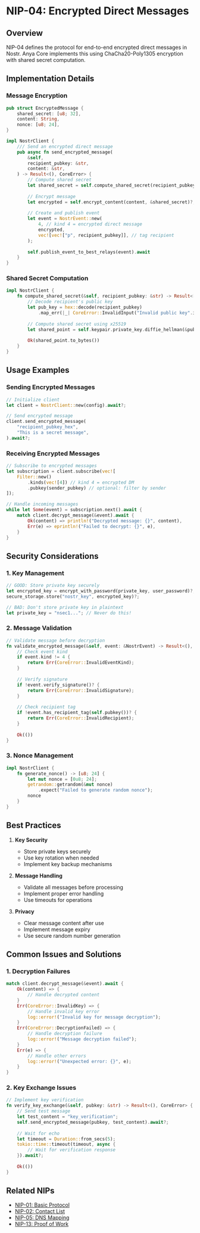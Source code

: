 # NIP-04: Encrypted Direct Messages

## Overview
NIP-04 defines the protocol for end-to-end encrypted direct messages in Nostr. Anya Core implements this using ChaCha20-Poly1305 encryption with shared secret computation.

## Implementation Details

### Message Encryption
```rust
pub struct EncryptedMessage {
    shared_secret: [u8; 32],
    content: String,
    nonce: [u8; 24],
}

impl NostrClient {
    /// Send an encrypted direct message
    pub async fn send_encrypted_message(
        &self,
        recipient_pubkey: &str,
        content: &str,
    ) -> Result<(), CoreError> {
        // Compute shared secret
        let shared_secret = self.compute_shared_secret(recipient_pubkey)?;
        
        // Encrypt message
        let encrypted = self.encrypt_content(content, &shared_secret)?;
        
        // Create and publish event
        let event = NostrEvent::new(
            4, // kind 4 = encrypted direct message
            encrypted,
            vec![vec!["p", recipient_pubkey]], // tag recipient
        );
        
        self.publish_event_to_best_relays(event).await
    }
}
```

### Shared Secret Computation
```rust
impl NostrClient {
    fn compute_shared_secret(&self, recipient_pubkey: &str) -> Result<[u8; 32], CoreError> {
        // Decode recipient's public key
        let pub_key = hex::decode(recipient_pubkey)
            .map_err(|_| CoreError::InvalidInput("Invalid public key".into()))?;
            
        // Compute shared secret using x25519
        let shared_point = self.keypair.private_key.diffie_hellman(&pub_key);
        
        Ok(shared_point.to_bytes())
    }
}
```

## Usage Examples

### Sending Encrypted Messages
```rust
// Initialize client
let client = NostrClient::new(config).await?;

// Send encrypted message
client.send_encrypted_message(
    "recipient_pubkey_hex",
    "This is a secret message",
).await?;
```

### Receiving Encrypted Messages
```rust
// Subscribe to encrypted messages
let subscription = client.subscribe(vec![
    Filter::new()
        .kinds(vec![4]) // kind 4 = encrypted DM
        .pubkey(sender_pubkey) // optional: filter by sender
]);

// Handle incoming messages
while let Some(event) = subscription.next().await {
    match client.decrypt_message(&event).await {
        Ok(content) => println!("Decrypted message: {}", content),
        Err(e) => eprintln!("Failed to decrypt: {}", e),
    }
}
```

## Security Considerations

### 1. Key Management
```rust
// GOOD: Store private key securely
let encrypted_key = encrypt_with_password(private_key, user_password)?;
secure_storage.store("nostr_key", encrypted_key)?;

// BAD: Don't store private key in plaintext
let private_key = "nsec1..."; // Never do this!
```

### 2. Message Validation
```rust
// Validate message before decryption
fn validate_encrypted_message(&self, event: &NostrEvent) -> Result<(), CoreError> {
    // Check event kind
    if event.kind != 4 {
        return Err(CoreError::InvalidEventKind);
    }
    
    // Verify signature
    if !event.verify_signature()? {
        return Err(CoreError::InvalidSignature);
    }
    
    // Check recipient tag
    if !event.has_recipient_tag(self.pubkey())? {
        return Err(CoreError::InvalidRecipient);
    }
    
    Ok(())
}
```

### 3. Nonce Management
```rust
impl NostrClient {
    fn generate_nonce() -> [u8; 24] {
        let mut nonce = [0u8; 24];
        getrandom::getrandom(&mut nonce)
            .expect("Failed to generate random nonce");
        nonce
    }
}
```

## Best Practices

1. **Key Security**
   - Store private keys securely
   - Use key rotation when needed
   - Implement key backup mechanisms

2. **Message Handling**
   - Validate all messages before processing
   - Implement proper error handling
   - Use timeouts for operations

3. **Privacy**
   - Clear message content after use
   - Implement message expiry
   - Use secure random number generation

## Common Issues and Solutions

### 1. Decryption Failures
```rust
match client.decrypt_message(&event).await {
    Ok(content) => {
        // Handle decrypted content
    }
    Err(CoreError::InvalidKey) => {
        // Handle invalid key error
        log::error!("Invalid key for message decryption");
    }
    Err(CoreError::DecryptionFailed) => {
        // Handle decryption failure
        log::error!("Message decryption failed");
    }
    Err(e) => {
        // Handle other errors
        log::error!("Unexpected error: {}", e);
    }
}
```

### 2. Key Exchange Issues
```rust
// Implement key verification
fn verify_key_exchange(&self, pubkey: &str) -> Result<(), CoreError> {
    // Send test message
    let test_content = "key_verification";
    self.send_encrypted_message(pubkey, test_content).await?;
    
    // Wait for echo
    let timeout = Duration::from_secs(5);
    tokio::time::timeout(timeout, async {
        // Wait for verification response
    }).await?;
    
    Ok(())
}
```

## Related NIPs
- [NIP-01: Basic Protocol](./nip-01.md)
- [NIP-02: Contact List](./nip-02.md)
- [NIP-05: DNS Mapping](./nip-05.md)
- [NIP-13: Proof of Work](./nip-13.md)
